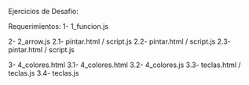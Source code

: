Ejercicios de Desafio:

Requerimientos:
1- 1_funcion.js

2- 2_arrow.js
  2.1- pintar.html / script.js
  2.2- pintar.html / script.js
  2.3- pintar.html / script.js
  
3- 4_colores.html
  3.1- 4_colores.html
  3.2- 4_colores.js
  3.3- teclas.html / teclas.js
  3.4- teclas.js
